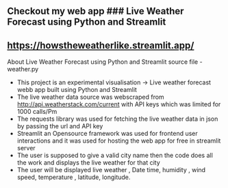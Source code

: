 ## Checkout my web app ### Live Weather Forecast using Python and Streamlit ###
## https://howstheweatherlike.streamlit.app/


About Live Weather Forecast using Python and Streamlit
source file - weather.py
- This project is an experimental visualisation -> Live weather forecast webb app built using Python and Streamlit
- The live weather data source was webscraped from http://api.weatherstack.com/current with API keys which was limited for 1000 calls/Pm
- The requests library was used for fetching the live weather data in json by passing the url and API key
- Streamlit an Opensource framework was used for frontend user interactions and it was used for hosting the web app for free in streamlit 
  server
- The user is supposed to give a valid city name then the code does all the work and displays the live weather for that city
- The user will be displayed live weather , Date time, humidity , wind speed, temperature , latitude, longitude.

